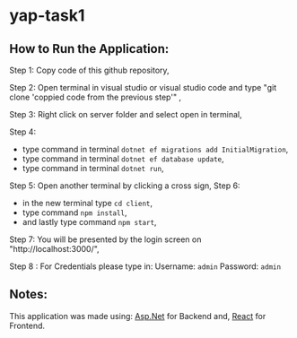 # yap-task1

## How to Run the Application:

Step 1: Copy code of this github repository,

Step 2: Open terminal in visual studio or visual studio code and type "git clone 'coppied code from the previous step'" ,

Step 3: Right click on server folder and select open in terminal,

Step 4:

- type command in terminal `dotnet ef migrations add InitialMigration`,
- type command in terminal `dotnet ef database update`,
- type command in terminal `dotnet run`,

Step 5: Open another terminal by clicking a cross sign,
Step 6:

- in the new terminal type `cd client`,
- type command `npm install`,
- and lastly type command `npm start`,

Step 7: You will be presented by the login screen on "http://localhost:3000/",

Step 8 : For Credentials please type in:
Username: `admin`
Password: `admin`

## Notes:

This application was made using: 
[Asp.Net](https://dotnet.microsoft.com/en-us/learn/aspnet/what-is-aspnet) for Backend and,
[React](https://reactjs.org/) for Frontend.
